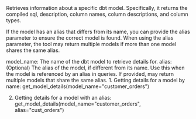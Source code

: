<instructions>
Retrieves information about a specific dbt model. Specifically, it returns the compiled sql, description, column names, column descriptions, and column types.

If the model has an alias that differs from its name, you can provide the alias parameter to ensure the correct model is found. When using the alias parameter, the tool may return multiple models if more than one model shares the same alias.
</instructions>

<parameters>
model_name: The name of the dbt model to retrieve details for.
alias: (Optional) The alias of the model, if different from its name. Use this when the model is referenced by an alias in queries. If provided, may return multiple models that share the same alias.
</parameters>

<examples>
1. Getting details for a model by name:
   get_model_details(model_name="customer_orders")

2. Getting details for a model with an alias:
   get_model_details(model_name="customer_orders", alias="cust_orders")
</examples>